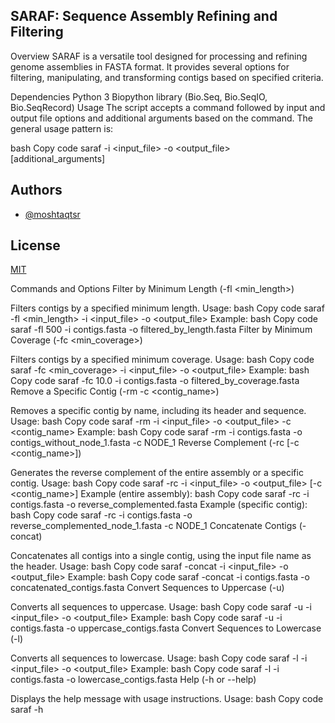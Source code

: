## SARAF: Sequence Assembly Refining and Filtering
Overview
SARAF is a versatile tool designed for processing and refining genome assemblies in FASTA format. It provides several options for filtering, manipulating, and transforming contigs based on specified criteria.

Dependencies
Python 3
Biopython library (Bio.Seq, Bio.SeqIO, Bio.SeqRecord)
Usage
The script accepts a command followed by input and output file options and additional arguments based on the command. The general usage pattern is:

bash
Copy code
saraf <command> -i <input_file> -o <output_file> [additional_arguments]
## Authors

- [@moshtaqtsr](https://github.com/moshtaqtsr)


## License

[MIT](https://choosealicense.com/licenses/mit/)

Commands and Options
Filter by Minimum Length (-fl <min_length>)

Filters contigs by a specified minimum length.
Usage:
bash
Copy code
saraf -fl <min_length> -i <input_file> -o <output_file>
Example:
bash
Copy code
saraf -fl 500 -i contigs.fasta -o filtered_by_length.fasta
Filter by Minimum Coverage (-fc <min_coverage>)

Filters contigs by a specified minimum coverage.
Usage:
bash
Copy code
saraf -fc <min_coverage> -i <input_file> -o <output_file>
Example:
bash
Copy code
saraf -fc 10.0 -i contigs.fasta -o filtered_by_coverage.fasta
Remove a Specific Contig (-rm -c <contig_name>)

Removes a specific contig by name, including its header and sequence.
Usage:
bash
Copy code
saraf -rm -i <input_file> -o <output_file> -c <contig_name>
Example:
bash
Copy code
saraf -rm -i contigs.fasta -o contigs_without_node_1.fasta -c NODE_1
Reverse Complement (-rc [-c <contig_name>])

Generates the reverse complement of the entire assembly or a specific contig.
Usage:
bash
Copy code
saraf -rc -i <input_file> -o <output_file> [-c <contig_name>]
Example (entire assembly):
bash
Copy code
saraf -rc -i contigs.fasta -o reverse_complemented.fasta
Example (specific contig):
bash
Copy code
saraf -rc -i contigs.fasta -o reverse_complemented_node_1.fasta -c NODE_1
Concatenate Contigs (-concat)

Concatenates all contigs into a single contig, using the input file name as the header.
Usage:
bash
Copy code
saraf -concat -i <input_file> -o <output_file>
Example:
bash
Copy code
saraf -concat -i contigs.fasta -o concatenated_contigs.fasta
Convert Sequences to Uppercase (-u)

Converts all sequences to uppercase.
Usage:
bash
Copy code
saraf -u -i <input_file> -o <output_file>
Example:
bash
Copy code
saraf -u -i contigs.fasta -o uppercase_contigs.fasta
Convert Sequences to Lowercase (-l)

Converts all sequences to lowercase.
Usage:
bash
Copy code
saraf -l -i <input_file> -o <output_file>
Example:
bash
Copy code
saraf -l -i contigs.fasta -o lowercase_contigs.fasta
Help (-h or --help)

Displays the help message with usage instructions.
Usage:
bash
Copy code
saraf -h
